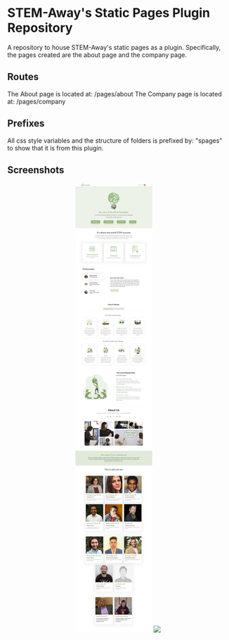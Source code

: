 # STEM-Away's Static Pages Plugin Repository
A repository to house STEM-Away's static pages as a plugin. Specifically, the pages created are the about page and the company page.

## Routes

The About page is located at: /pages/about
The Company page is located at: /pages/company

## Prefixes

All css style variables and the structure of folders is prefixed by: 
"spages" to show that it is from this plugin.

## Screenshots

<p align="center">
  <img src="readme-screenshots/about.jpg" >
  <img src="readme-screenshots/company.jpg">
</p>
